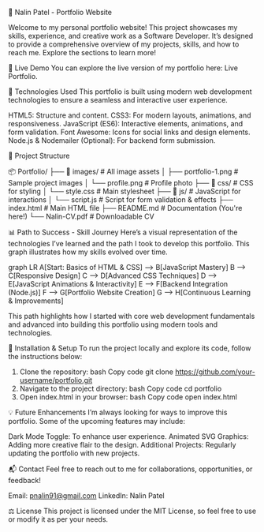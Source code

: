 🎨 Nalin Patel - Portfolio Website

Welcome to my personal portfolio website! This project showcases my skills, experience, and creative work as a Software Developer. It’s designed to provide a comprehensive overview of my projects, skills, and how to reach me. Explore the sections to learn more!

🚀 Live Demo
You can explore the live version of my portfolio here: Live Portfolio.

📌 Technologies Used
This portfolio is built using modern web development technologies to ensure a seamless and interactive user experience.

HTML5: Structure and content.
CSS3: For modern layouts, animations, and responsiveness.
JavaScript (ES6): Interactive elements, animations, and form validation.
Font Awesome: Icons for social links and design elements.
Node.js & Nodemailer (Optional): For backend form submission.

📁 Project Structure

📦 Portfolio/
├── 📂 images/               # All image assets
│   ├── portfolio-1.png      # Sample project images
│   └── profile.png          # Profile photo
├── 📂 css/                  # CSS for styling
│   └── style.css            # Main stylesheet
├── 📂 js/                   # JavaScript for interactions
│   └── script.js            # Script for form validation & effects
├── index.html               # Main HTML file
├── README.md                # Documentation (You're here!)
└── Nalin-CV.pdf             # Downloadable CV


📊 Path to Success - Skill Journey
Here’s a visual representation of the technologies I’ve learned and the path I took to develop this portfolio. This graph illustrates how my skills evolved over time.

graph LR
    A[Start: Basics of HTML & CSS] --> B[JavaScript Mastery]
    B --> C[Responsive Design]
    C --> D[Advanced CSS Techniques]
    D --> E[JavaScript Animations & Interactivity]
    E --> F[Backend Integration (Node.js)]
    F --> G[Portfolio Website Creation]
    G --> H[Continuous Learning & Improvements]
    
This path highlights how I started with core web development fundamentals and advanced into building this portfolio using modern tools and technologies.


🔧 Installation & Setup
To run the project locally and explore its code, follow the instructions below:

1. Clone the repository:
bash
Copy code
git clone https://github.com/your-username/portfolio.git
2. Navigate to the project directory:
bash
Copy code
cd portfolio
3. Open index.html in your browser:
bash
Copy code
open index.html


💡 Future Enhancements
I’m always looking for ways to improve this portfolio. Some of the upcoming features may include:

Dark Mode Toggle: To enhance user experience.
Animated SVG Graphics: Adding more creative flair to the design.
Additional Projects: Regularly updating the portfolio with new projects.

📬 Contact
Feel free to reach out to me for collaborations, opportunities, or feedback!  

Email: pnalin91@gmail.com
LinkedIn: Nalin Patel

⚖️ License
This project is licensed under the MIT License, so feel free to use or modify it as per your needs.
